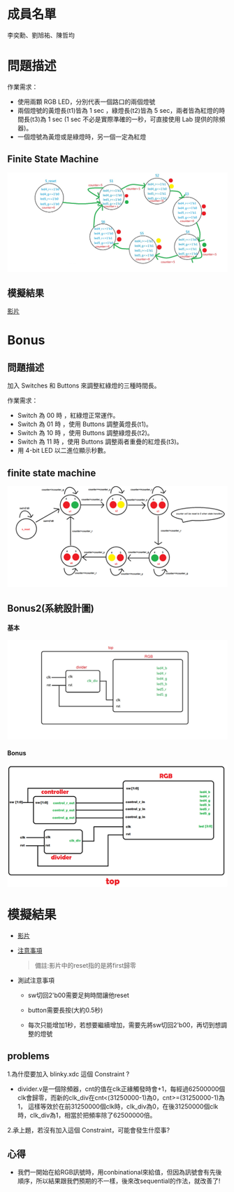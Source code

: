 # 成員名單
李奕勳、劉旭祐、陳哲均
# 問題描述
作業需求：
* 使用兩顆 RGB LED，分別代表一個路口的兩個燈號
* 兩個燈號的黃燈長(t1)皆為 1 sec ，綠燈長(t2)皆為 5 sec，兩者皆為紅燈的時間長(t3)為 1 sec (1 sec 不必是實際準確的一秒，可直接使用 Lab 提供的除頻器)。
* 一個燈號為黃燈或是綠燈時，另一個一定為紅燈
## Finite State Machine
![fsm](https://github.com/sanwich27/2019_FPGA_Design_Group4/blob/master/hw01/images/FPGA.jpg)

## 模擬結果
[影片](https://www.youtube.com/watch?v=LJ7O0OfI62Q)

# Bonus
## 問題描述

加入 Switches 和 Buttons 來調整紅綠燈的三種時間長。

作業需求：
* Switch 為 00 時 ，紅綠燈正常運作。
* Switch 為 01 時 ，使用 Buttons 調整黃燈長(t1)。
* Switch 為 10 時 ，使用 Buttons 調整綠燈長(t2)。
* Switch 為 11 時 ，使用 Buttons 調整兩者重疊的紅燈長(t3)。
* 用 4-bit LED 以二進位顯示秒數。
## finite state machine
![fsm](https://github.com/sanwich27/2019_FPGA_Design_Group4/blob/master/hw01_bonus/images/bonus_fsm.png?raw=true)
## Bonus2(系統設計圖)
#### 基本 
![bd](https://github.com/sanwich27/2019_FPGA_Design_Group4/blob/master/hw01/images/FPGA2.jpg?raw=true) 
#### Bonus  
![bd](https://github.com/sanwich27/2019_FPGA_Design_Group4/blob/master/hw01_bonus/images/bonus_block_design.png) 

# 模擬結果  
* [影片](https://www.youtube.com/watch?v=-Ko9CB8ECJM) 
* [注意事項](https://www.youtube.com/watch?v=XrT-ytpLWuw)  

  > 備註:影片中的reset指的是將first歸零 
  
* 測試注意事項

  * sw切回2'b00需要足夠時間讓他reset
  
  * button需要長按(大約0.5秒)
  
  * 每次只能增加1秒，若想要繼續增加，需要先將sw切回2'b00，再切到想調整的燈號
## problems
1.為什麼要加入 blinky.xdc 這個 Constraint ?

* divider.v是一個除頻器，cnt的值在clk正緣觸發時會+1，每經過62500000個clk會歸零，而新的clk_div在cnt<(31250000-1)為0，cnt>=(31250000-1)為1，
  這樣等效於在前31250000個clk時，clk_div為0，在後31250000個clk時，clk_div為1，相當於把頻率除了62500000倍。
  
2.承上題，若沒有加入這個 Constraint，可能會發生什麼事?

## 心得
* 我們一開始在給RGB訊號時，用conbinational來給值，但因為訊號會有先後順序，所以結果跟我們預期的不一樣，後來改sequential的作法，就改善了!


